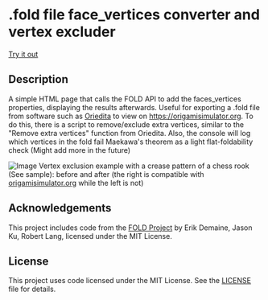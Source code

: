 # .fold file face_vertices converter and vertex excluder

[Try it out](https://googolplexic.github.io/.fold-file_face_converter/)

## Description

A simple HTML page that calls the FOLD API to add the faces_vertices properties, displaying the results afterwards. Useful for exporting a .fold file from software such as [Oriedita](https://github.com/oriedita/oriedita) to view on https://origamisimulator.org.
To do this, there is a script to remove/exclude extra vertices, similar to the "Remove extra vertices" function from Oriedita.
Also, the console will log which vertices in the fold fail Maekawa's theorem as a light flat-foldability check (Might add more in the future)

![Image](https://github.com/Googolplexic/.fold-file_face_converter/assets/52732344/73872b69-8562-4537-a082-58bd77d50c56)
Vertex exclusion example with a crease pattern of a chess rook (See sample): before and after (the right is compatible with [origamisimulator.org](https://origamisimulator.org) while the left is not)

## Acknowledgements

This project includes code from the [FOLD Project](https://edemaine.github.io/fold/) by Erik Demaine, Jason Ku, Robert Lang, licensed under the MIT License.

## License

This project uses code licensed under the MIT License. See the [LICENSE](./LICENSE) file for details.
